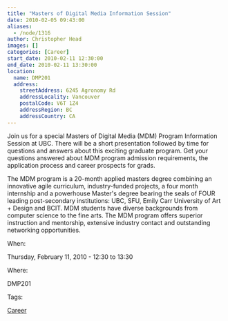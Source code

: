 ```yaml
---
title: "Masters of Digital Media Information Session"
date: 2010-02-05 09:43:00
aliases:
  - /node/1316
author: Christopher Head
images: []
categories: [Career]
start_date: 2010-02-11 12:30:00
end_date: 2010-02-11 13:30:00
location:
  name: DMP201
  address:
    streetAddress: 6245 Agronomy Rd
    addressLocality: Vancouver
    postalCode: V6T 1Z4
    addressRegion: BC
    addressCountry: CA
---
```


Join us for a special Masters of Digital Media (MDM) Program Information Session at UBC. There will be a short presentation followed by time for questions and answers about this exciting graduate program. Get your questions answered about MDM program admission requirements, the application process and career prospects for grads.

The MDM program is a 20-month applied masters degree combining an innovative agile curriculum, industry-funded projects, a four month internship and a powerhouse Master's degree bearing the seals of FOUR leading post-secondary institutions: UBC, SFU, Emily Carr University of Art + Design and BCIT. MDM students have diverse backgrounds from computer science to the fine arts. The MDM program offers superior instruction and mentorship, extensive industry contact and outstanding networking opportunities.

When: 

Thursday, February 11, 2010 - 12:30 to 13:30

Where: 

DMP201

Tags: 

[Career](/career)
